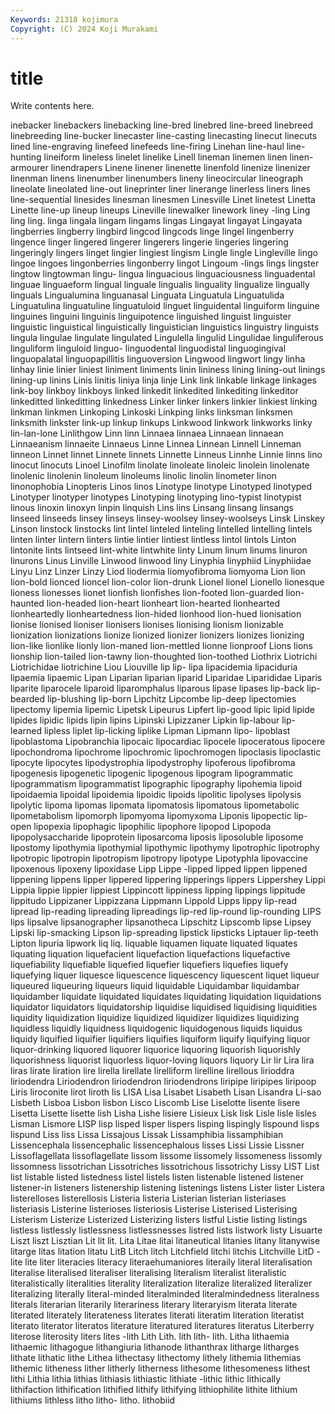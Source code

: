 ```yaml
---
Keywords: 21318 kojimura
Copyright: (C) 2024 Koji Murakami
---
```


# title

Write contents here.



inebacker linebackers linebacking line-bred linebred line-breed linebreed
linebreeding line-bucker linecaster line-casting linecasting linecut linecuts lined line-engraving linefeed
linefeeds line-firing Linehan line-haul line-hunting lineiform lineless linelet linelike Linell
lineman linemen linen linen-armourer linendrapers Linene linener linenette linenfold linenize
linenizer linenman linens linenumber linenumbers lineny lineocircular lineograph lineolate lineolated
line-out lineprinter liner linerange linerless liners lines line-sequential linesides linesman
linesmen Linesville Linet linetest Linetta Linette line-up lineup lineups Lineville
linewalker linework liney -ling Ling ling ling. linga lingala lingam
lingams lingas Lingayat lingayat Lingayata lingberries lingberry lingbird lingcod lingcods
linge lingel lingenberry lingence linger lingered lingerer lingerers lingerie lingeries
lingering lingeringly lingers linget lingier lingiest lingism Lingle lingle Lingleville
lingo lingoe lingoes lingonberries lingonberry lingot Lingoum -lings lings lingster
lingtow lingtowman lingu- lingua linguacious linguaciousness linguadental linguae linguaeform lingual
linguale lingualis linguality lingualize lingually linguals Lingualumina linguanasal Linguata Linguatula
Linguatulida Linguatulina linguatuline linguatuloid linguet linguidental linguiform linguine linguines linguini
linguinis linguipotence linguished linguist linguister linguistic linguistical linguistically linguistician linguistics
linguistry linguists lingula lingulae lingulate lingulated Lingulella lingulid Lingulidae linguliferous
linguliform linguloid linguo- linguodental linguodistal linguogingival linguopalatal linguopapillitis linguoversion Lingwood
lingwort lingy linha linhay linie linier liniest liniment liniments linin
lininess lining lining-out linings lining-up linins Linis linitis liniya linja
linje Link link linkable linkage linkages link-boy linkboy linkboys linked
linkedit linkedited linkediting linkeditor linkeditted linkeditting linkedness Linker linker linkers
linkier linkiest linking linkman linkmen Linkoping Linkoski Linkping links linksman
linksmen linksmith linkster link-up linkup linkups Linkwood linkwork linkworks linky
lin-lan-lone Linlithgow Linn linn Linnaea linnaea Linnaean linnaean Linnaeanism linnaeite
Linnaeus Linne Linnea Linnean Linnell Linneman linneon Linnet linnet Linnete
linnets Linnette Linneus Linnhe Linnie linns lino linocut linocuts Linoel
Linofilm linolate linoleate linoleic linolein linolenate linolenic linolenin linoleum linoleums
linolic linolin linometer linon linonophobia Linopteris Linos linos Linotype linotype
Linotyped linotyped Linotyper linotyper linotypes Linotyping linotyping lino-typist linotypist linous
linoxin linoxyn linpin linquish Lins lins Linsang linsang linsangs linseed
linseeds linsey linseys linsey-woolsey linsey-woolseys Linsk Linskey Linson linstock linstocks
lint lintel linteled linteling lintelled lintelling lintels linten linter lintern
linters lintie lintier lintiest lintless lintol lintols Linton lintonite lints
lintseed lint-white lintwhite linty Linum linum linums linuron linurons Linus
Linville Linwood linwood liny Linyphia linyphiid Linyphiidae Linyu Linz Linzer
Linzy Liod liodermia liomyofibroma liomyoma Lion lion lion-bold lionced lioncel
lion-color lion-drunk Lionel lionel Lionello lionesque lioness lionesses lionet lionfish
lionfishes lion-footed lion-guarded lion-haunted lion-headed lion-heart lionheart lion-hearted lionhearted lionheartedly
lionheartedness lion-hided lionhood lion-hued lionisation lionise lionised lioniser lionisers lionises
lionising lionism lionizable lionization lionizations lionize lionized lionizer lionizers lionizes
lionizing lion-like lionlike lionly lion-maned lion-mettled lionne lionproof Lions lions
lionship lion-tailed lion-tawny lion-thoughted lion-toothed Liothrix Liotrichi Liotrichidae liotrichine Liou
Liouville lip lip- lipa lipacidemia lipaciduria lipaemia lipaemic Lipan Liparian
liparian liparid Liparidae Liparididae Liparis liparite liparocele liparoid liparomphalus liparous
lipase lipases lip-back lip-bearded lip-blushing lip-born Lipchitz Lipcombe lip-deep lipectomies
lipectomy lipemia lipemic Lipetsk Lipeurus Lipfert lip-good lipic lipid lipide
lipides lipidic lipids lipin lipins Lipinski Lipizzaner Lipkin lip-labour lip-learned
lipless liplet lip-licking liplike Lipman Lipmann lipo- lipoblast lipoblastoma Lipobranchia
lipocaic lipocardiac lipocele lipoceratous lipocere lipochondroma lipochrome lipochromic lipochromogen lipoclasis
lipoclastic lipocyte lipocytes lipodystrophia lipodystrophy lipoferous lipofibroma lipogenesis lipogenetic lipogenic
lipogenous lipogram lipogrammatic lipogrammatism lipogrammatist lipographic lipography lipohemia lipoid lipoidaemia
lipoidal lipoidemia lipoidic lipoids lipolitic lipolyses lipolysis lipolytic lipoma lipomas
lipomata lipomatosis lipomatous lipometabolic lipometabolism lipomorph lipomyoma lipomyxoma Liponis lipopectic
lip-open lipopexia lipophagic lipophilic lipophore lipopod Lipopoda lipopolysaccharide lipoprotein liposarcoma
liposis liposoluble liposome lipostomy lipothymia lipothymial lipothymic lipothymy lipotrophic lipotrophy
lipotropic lipotropin lipotropism lipotropy lipotype Lipotyphla lipovaccine lipoxenous lipoxeny lipoxidase
Lipp Lippe -lipped lipped lippen lippened lippening lippens lipper lippered
lippering lipperings lippers Lippershey Lippi Lippia lippie lippier lippiest Lippincott
lippiness lipping lippings lippitude lippitudo Lippizaner Lippizzana Lippmann Lippold Lipps
lippy lip-read lipread lip-reading lipreading lipreadings lip-red lip-round lip-rounding LIPS
lips lipsalve lipsanographer lipsanotheca Lipschitz Lipscomb lipse Lipsey Lipski lip-smacking
Lipson lip-spreading lipstick lipsticks Liptauer lip-teeth Lipton lipuria lipwork liq
liq. liquable liquamen liquate liquated liquates liquating liquation liquefacient liquefaction
liquefactions liquefactive liquefiability liquefiable liquefied liquefier liquefiers liquefies liquefy liquefying
liquer liquesce liquescence liquescency liquescent liquet liqueur liqueured liqueuring liqueurs
liquid liquidable Liquidambar liquidambar liquidamber liquidate liquidated liquidates liquidating liquidation
liquidations liquidator liquidators liquidatorship liquidise liquidised liquidising liquidities liquidity liquidization
liquidize liquidized liquidizer liquidizes liquidizing liquidless liquidly liquidness liquidogenic liquidogenous
liquids liquidus liquidy liquified liquifier liquifiers liquifies liquiform liquify liquifying
liquor liquor-drinking liquored liquorer liquorice liquoring liquorish liquorishly liquorishness liquorist
liquorless liquor-loving liquors liquory Lir lir Lira lira liras lirate
liration lire lirella lirellate lirelliform lirelline lirellous lirioddra liriodendra Liriodendron
liriodendron liriodendrons liripipe liripipes liripoop Liris liroconite lirot liroth lis
LISA Lisa Lisabet Lisabeth Lisan Lisandra Li-sao Lisbeth Lisboa Lisbon
lisbon Lisco Liscomb Lise Liselotte lisente lisere Lisetta Lisette lisette
lish Lisha Lishe lisiere Lisieux Lisk lisk Lisle lisle lisles
Lisman Lismore LISP lisp lisped lisper lispers lisping lispingly lispound
lisps lispund Liss liss Lissa Lissajous Lissak Lissamphibia lissamphibian Lissencephala
lissencephalic lissencephalous lisses Lissi Lissie Lissner Lissoflagellata lissoflagellate lissom lissome
lissomely lissomeness lissomly lissomness lissotrichan Lissotriches lissotrichous lissotrichy Lissy LIST
List list listable listed listedness listel listels listen listenable listened
listener listener-in listeners listenership listening listenings listens Lister lister Listera
listerelloses listerellosis Listeria listeria Listerian listerian listeriases listeriasis Listerine listerioses
listeriosis Listerise Listerised Listerising Listerism Listerize Listerized Listerizing listers listful
Listie listing listings listless listlessly listlessness listlessnesses listred lists listwork
listy Lisuarte Liszt liszt Lisztian Lit lit lit. Lita Litae
litai litaneutical litanies litany litanywise litarge litas litation litatu LitB
Litch litch Litchfield litchi litchis Litchville LitD -lite lite liter
literacies literacy literaehumaniores literaily literal literalisation literalise literalised literaliser literalising
literalism literalist literalistic literalistically literalities literality literalization literalize literalized literalizer
literalizing literally literal-minded literalminded literalmindedness literalness literals literarian literarily literariness
literary literaryism literata literate literated literately literateness literates literati literatim
literation literatist literato literator literatos literature literatured literatures literatus Literberry
literose literosity liters lites -lith Lith Lith. lith lith- lith.
Litha lithaemia lithaemic lithagogue lithangiuria lithanode lithanthrax litharge litharges lithate
lithatic lithe Lithea lithectasy lithectomy lithely lithemia lithemias lithemic litheness
lither litherly litherness lithesome lithesomeness lithest lithi Lithia lithia lithias
lithiasis lithiastic lithiate -lithic lithic lithically lithifaction lithification lithified lithify
lithifying lithiophilite lithite lithium lithiums lithless litho litho- litho. lithobiid
